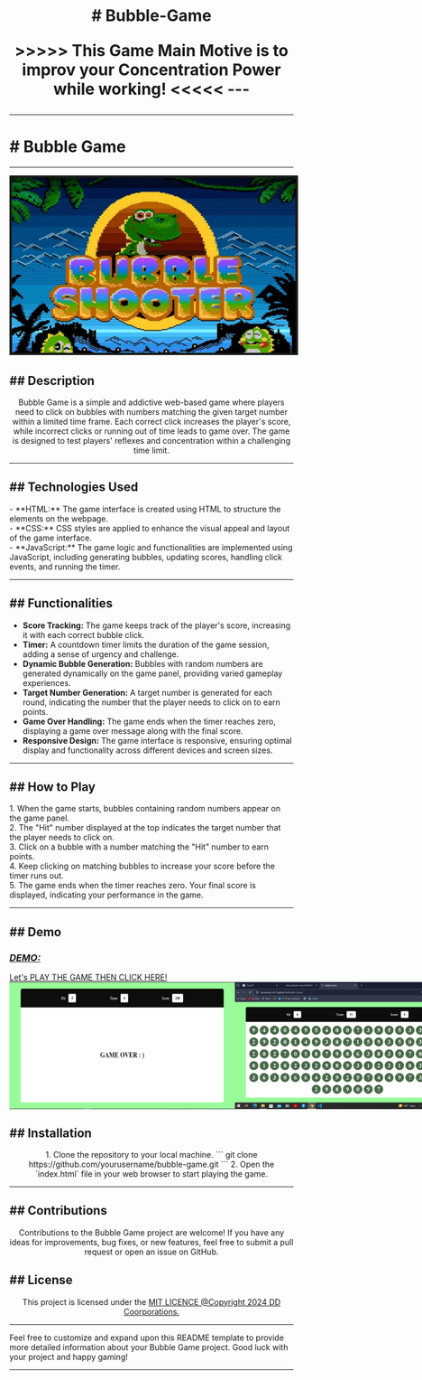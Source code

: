 <h1><center><b># Bubble-Game</b></center>
<p align="center">
>>>>> This Game Main Motive is to improv your Concentration Power while working! <<<<<
---
</p>
<hr>
<h1># Bubble Game</h1>
<hr color="red" width="100%">
<p align="center">
  <img src="images/banner.jpg" alt="Banner" width="820px" border="4">
</p>



<h2><b>## Description</b></h2>

<p align="center">
Bubble Game is a simple and addictive web-based game where players need to click on bubbles with numbers matching the given target number within a limited time frame. Each correct click increases the player's score, while incorrect clicks or running out of time leads to game over. The game is designed to test players' reflexes and concentration within a challenging time limit.
</p>
<hr color="yellow" width="100%">
<h2><b>## Technologies Used</b></h2>

<p>
- **HTML:** The game interface is created using HTML to structure the elements on the webpage.<br>
- **CSS:** CSS styles are applied to enhance the visual appeal and layout of the game interface.<br>
- **JavaScript:** The game logic and functionalities are implemented using JavaScript, including generating bubbles, updating scores, handling click events, and running the timer.<br>
</p>
<hr color="blue" width="100%">

<h2><b>## Functionalities</b></h2>

- **Score Tracking:** The game keeps track of the player's score, increasing it with each correct bubble click.
- **Timer:** A countdown timer limits the duration of the game session, adding a sense of urgency and challenge.
- **Dynamic Bubble Generation:** Bubbles with random numbers are generated dynamically on the game panel, providing varied gameplay experiences.
- **Target Number Generation:** A target number is generated for each round, indicating the number that the player needs to click on to earn points.
- **Game Over Handling:** The game ends when the timer reaches zero, displaying a game over message along with the final score.
- **Responsive Design:** The game interface is responsive, ensuring optimal display and functionality across different devices and screen sizes.
<hr color="orange" width="100%">

<h2><b>## How to Play</b></h2>

<p>
1. When the game starts, bubbles containing random numbers appear on the game panel.<br>
2. The "Hit" number displayed at the top indicates the target number that the player needs to click on.<br>
3. Click on a bubble with a number matching the "Hit" number to earn points.<br>
4. Keep clicking on matching bubbles to increase your score before the timer runs out.<br>
5. The game ends when the timer reaches zero. Your final score is displayed, indicating your performance in the game.<br>
</p>
<hr color="green" width="100%">

<h2><b>## Demo</b></h2>

<h3><i><b><u>DEMO:</u></b></i></h3> <a href="https://blocknotes-4515.github.io/Bubble-Game/">Let's PLAY THE GAME THEN CLICK HERE!</a>
<div style="display: flex; justify-content: space-between;">
  <img src="demo1.PNG" alt="Left Image" width="400px">
  <img src="demo2.PNG" alt="Right Image" width="400px">
</div>


<h2><b>## Installation</b></h2>
<p align="center">
1. Clone the repository to your local machine.
   ```
   git clone https://github.com/yourusername/bubble-game.git
   ```
2. Open the `index.html` file in your web browser to start playing the game.
</p>
<hr color="purple" width="100%">

<h2><b>## Contributions</b></h2>
<p align="center">
Contributions to the Bubble Game project are welcome! If you have any ideas for improvements, bug fixes, or new features, feel free to submit a pull request or open an issue on GitHub.
</p>

<h2><b>## License</b></h2>
<p align="center">
This project is licensed under the <a href="https://drive.google.com/file/d/1cwp2tO6gvFL62ZbQB4nPjYd5l2LOe2b1/view?usp=sharing">MIT LICENCE @Copyright 2024 DD Coorporations.</a>

---

Feel free to customize and expand upon this README template to provide more detailed information about your Bubble Game project. Good luck with your project and happy gaming!</p>
<hr color="green" width="100%">
